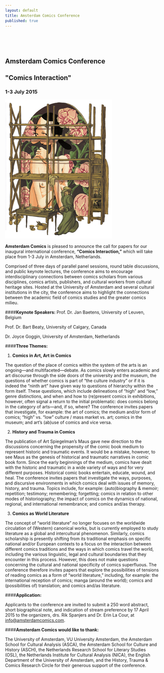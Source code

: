 ```yaml
---
layout: default
title: Amsterdam Comics Conference
published: true
---
```




<br>
<br>
<br>

## Amsterdam Comics Conference

## "Comics Interaction"

### 1-3 July 2015

<img src="img/RembrandtOlijfje.png" alt="" style="width: 350px;"/>

**Amsterdam Comics** is pleased to announce the call for papers for our inaugural international conference,
**“Comics Interaction,”** which will take place from 1-3 July in Amsterdam, Netherlands.

Comprised of three days of parallel panel sessions, round table discussions, and public keynote lectures, the
conference aims to encourage interdisciplinary connections between comics scholars from various disciplines, comics
artists, publishers, and cultural workers from cultural heritage sites. Hosted at the University of Amsterdam and
several cultural institutions in the city, the conference aims to highlight the connections between the academic
field of comics studies and the greater comics milieu.


####**Keynote Speakers:**
Prof. Dr. Jan Baetens, University of Leuven, Belgium

Prof. Dr. Bart Beaty, University of Calgary, Canada

Dr. Joyce Goggin, University of Amsterdam, Netherlands


####**Three Themes:**

1. **Comics in Art, Art in Comics**

  The question of the place of comics within the system of the arts is an ongoing—and multifaceted—debate. As comics
slowly enters academic and art discourse through the side doors of the university and the museum, the questions of
whether comics is part of “the culture industry” or if it is indeed the “ninth art” have given way to questions of
hierarchy within the form itself. These questions, which include delineations of “high” and “low,” genre
distinctions, and when and how to (re)present comics in exhibitions, however, often signal a return to the initial
problematic: does comics belong in the category of arts—and, if so, where? The conference invites papers that
investigate, for example: the art of comics; the medium and/or form of comics; “high” vs. “low” culture / mass market
vs. art; comics in the museum; and art’s (ab)use of comics and vice versa.

2. **History and Trauma in Comics**

  The publication of Art Spiegelman’s Maus gave new direction to the discussions concerning the propensity of the comic book medium to represent historic and traumatic events. It would be a mistake, however, to see Maus as the genesis of
historical and traumatic narratives in comic book form. Since the early beginnings of the medium, comics have dealt
with the historic and traumatic in a wide variety of ways and for very different purposes. Historical comic books
entertain, educate, wound, and heal. The conference invites papers that investigate the ways, purposes, and
discursive environments in which comics deal with issues of memory, history, and trauma. Topics include, for example:
(auto)biography & memoir; repetition; testimony; remembering; forgetting; comics in relation to other modes of
historiography; the impact of comics on the dynamics of national, regional, and international remembrance; and comics
and/as therapy.  

3. **Comics as World Literature**

  The concept of “world literature” no longer focuses on the worldwide circulation of (Western) canonical works, but is
currently employed to study literature as a global and intercultural phenomenon. Similarly, comics scholarship is
presently shifting from its traditional emphasis on specific national and/or European contexts to a focus on the
interaction between different comics traditions and the ways in which comics travel the world, including the various
linguistic, legal and cultural boundaries that they encounter in this process. However, this does not make questions
concerning the cultural and national specificity of comics superfluous. The conference therefore invites papers that
explore the possibilities of tensions of reading comics as a form of “world literature,” including, for example: the
international reception of comics; manga (around the world); comics and (possibilities of) translation; and comics
and/as literature.


####**Application:**

Applicants to the conference are invited to submit a 250 word abstract, short biographical note, and indication of
stream preference by 17 April 2015 to the organizers, drs. Rik Spanjers and Dr. Erin La Cour, at info@amsterdamcomics.com.


####**Amsterdam Comics would like to thank:**

The University of Amsterdam, VU University Amsterdam, the Amsterdam School for
Cultural Analysis (ASCA), the Amsterdam School for Culture and History (ASCH), the Netherlands Research School for
Literary Studies (OSL), the Netherlands Institute for Cultural Analysis (NICA), the English Department of the
University of Amsterdam, and the History, Trauma & Comics Research Circle for their generous support of the
conference.

